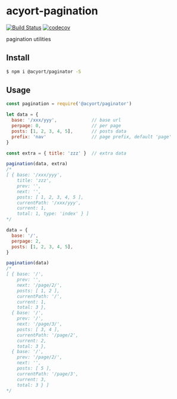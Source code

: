 # acyort-pagination

[![Build Status](https://travis-ci.org/acyortjs/paginator.svg?branch=master)](https://travis-ci.org/acyortjs/paginator)
[![codecov](https://codecov.io/gh/acyortjs/paginator/branch/master/graph/badge.svg)](https://codecov.io/gh/acyortjs/paginator)

pagination utilities

## Install

```bash
$ npm i @acyort/paginator -S
```

## Usage

```js
const pagination = require('@acyort/paginator')

let data = {
  base: '/xxx/yyy',             // base url
  perpage: 0,                   // per page
  posts: [1, 2, 3, 4, 5],       // posts data
  prefix: 'nav'                 // page prefix, default 'page'
}

const extra = { title: 'zzz' }  // extra data

pagination(data, extra)
/*
[ { base: '/xxx/yyy',
    title: 'zzz',
    prev: '',
    next: '',
    posts: [ 1, 2, 3, 4, 5 ],
    currentPath: '/xxx/yyy',
    current: 1,
    total: 1, type: 'index' } ]
*/

data = {
  base: '/',
  perpage: 2,
  posts: [1, 2, 3, 4, 5],
}

pagination(data)
/*
[ { base: '/',
    prev: '',
    next: '/page/2/',
    posts: [ 1, 2 ],
    currentPath: '/',
    current: 1,
    total: 3 },
  { base: '/',
    prev: '/',
    next: '/page/3/',
    posts: [ 3, 4 ],
    currentPath: '/page/2',
    current: 2,
    total: 3 },
  { base: '/',
    prev: '/page/2/',
    next: '',
    posts: [ 5 ],
    currentPath: '/page/3',
    current: 3,
    total: 3 } ]
*/
```
